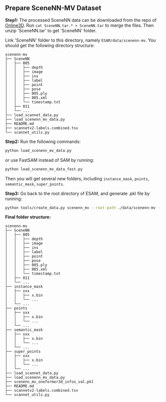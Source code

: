 ## Prepare SceneNN-MV Dataset
**Step1:** The processed SceneNN data can be downloaded from the repo of [Online3D](https://cloud.tsinghua.edu.cn/d/641cd2b7a123467d98a6/). Run `cat SceneNN.tar.* > SceneNN.tar` to merge the files. Then unzip 'SceneNN.tar' to get 'SceneNN' folder.

Link 'SceneNN' folder to this directory, namely  `ESAM/data/scenenn-mv`. You should get the following directory structure:
```
scenenn-mv
├── SceneNN
│   ├── 005
│   │   ├── depth
│   │   ├── image
│   │   ├── ins
│   │   ├── label
│   │   ├── point
│   │   ├── pose
│   │   ├── 005.ply
│   │   ├── 005.xml
│   │   └── timestamp.txt
│   ├── 011
│   └── ...
├── load_scannet_data.py
├── load_scenenn_mv_data.py
├── README.md
├── scannetv2-labels.combined.tsv
└── scannet_utils.py
```

**Step2:** Run the following commands:
```bash
python load_scenenn_mv_data.py
```
or use FastSAM instead of SAM by running:
```bash
python load_scenenn_mv_data_fast.py
```


Then you will get several new folders, including `instance_mask`, `points`, `semantic_mask`, `super_points`.

**Step3:** Go back to the root directory of ESAM, and generate .pkl file by running:
```bash
python tools/create_data.py scenenn_mv --root-path ./data/scenenn-mv --out-dir ./data/scenenn-mv --extra-tag scenenn_mv
```

**Final folder structure:**
``` 
scenenn-mv
├── SceneNN
│   ├── 005
│   │   ├── depth
│   │   ├── image
│   │   ├── ins
│   │   ├── label
│   │   ├── point
│   │   ├── pose
│   │   ├── 005.ply
│   │   ├── 005.xml
│   │   └── timestamp.txt
│   ├── 011
│   └── ...
├── instance_mask
│   ├── xxx
│   │   ├── x.bin
│   │   └── ...
│   └── ...
├── points
│   ├── xxx
│   │   ├── x.bin
│   │   └── ...
│   └── ...
├── semantic_mask
│   ├── xxx
│   │   ├── x.bin
│   │   └── ...
│   └── ...
├── super_points
│   ├── xxx
│   │   ├── x.bin
│   │   └── ...
│   └── ...
├── load_scannet_data.py
├── load_scenenn_mv_data.py
├── scenenn_mv_oneformer3d_infos_val.pkl
├── README.md
├── scannetv2-labels.combined.tsv
└── scannet_utils.py
```
